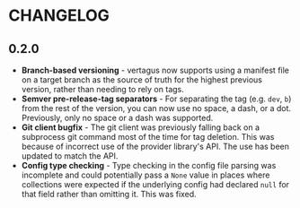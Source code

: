 CHANGELOG
===

0.2.0
---

* **Branch-based versioning** - vertagus now supports using a manifest file on a target branch as the source of truth for the highest previous version, rather than needing to rely on tags.
* **Semver pre-release-tag separators** - For separating the tag (e.g. `dev`, `b`) from the rest of the version, you can now use no space, a dash, or a dot. Previously, only no space or a dash was supported.
* **Git client bugfix** - The git client was previously falling back on a subprocess git command most of the time for tag deletion. This was because of incorrect use of the provider library's API. The use has been updated to match the API.
* **Config type checking** - Type checking in the config file parsing was incomplete and could potentially pass a `None` value in places where collections were expected if the underlying config had declared `null` for that field rather than omitting it. This was fixed.
